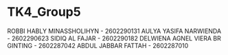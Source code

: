 # TK4_Group5
ROBBI HABLY MINASSHOLIHYN - 2602290131 
AULYA YASIFA NARWIENDA - 2602290623 
SIDIQ AL FAJAR - 2602290182 
DELWIENA AGNEL VIERA BR GINTING - 2602287042 
ABDUL JABBAR FATTAH - 2602287010
